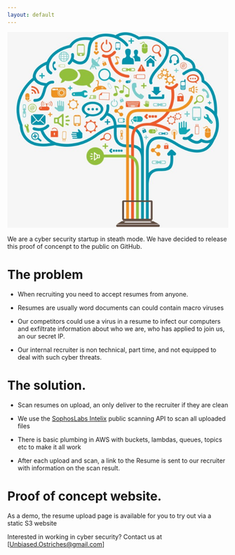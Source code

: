 ```yaml
---
layout: default
---
```


![Brain Tree](assets/images/brain-tree.jpg)

We are a cyber security startup in steath mode. We have decided to release this proof of concenpt to the public on GitHub.

# The problem

* When recruiting you need to accept resumes from anyone.

* Resumes are usually word documents can could contain macro viruses

* Our competitors could use a virus in a resume to infect our computers and exfiltrate information about who we are, who has applied to join us, an our secret IP.

* Our internal recruiter is non technical, part time, and not equipped to deal with such cyber threats.

# The solution.

* Scan resumes on upload, an only deliver to the recruiter if they are clean

* We use the [SophosLabs Intelix](https://api.labs.sophos.com/doc/index.html) public scanning API to scan all uploaded files

* There is basic plumbing in AWS with buckets, lambdas, queues, topics etc to make it all work

* After each upload and scan, a link to the Resume is sent to our recruiter with information on the scan result.

# Proof of concept website.

As a demo, the resume upload page is available for you to try out via a static S3 website

Interested in working in cyber security? Contact us at [Unbiased.Ostriches@gmail.com]

